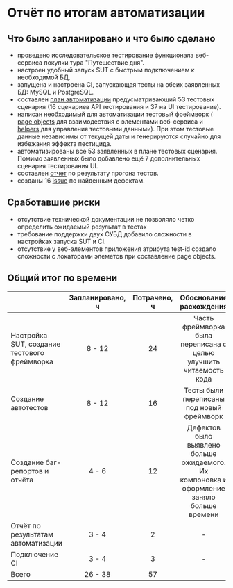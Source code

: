 # Отчёт по итогам автоматизации

## Что было запланировано и что было сделано

- проведено исследовательское тестирование функционала веб-сервиса покупки тура "Путешествие дня".
- настроен удобный запуск SUT с быстрым подключением к необходимой БД.
- запущена и настроена CI, запускающая тесты на обеих заявленных БД: MySQL и PostgreSQL.
- составлен [план автоматизации](https://github.com/Yarozkiy/Diplom/blob/main/docs/Plan.md) предусматривающий 53 тестовых сценария (16 сценариев API тестирования и 37 на
  UI тестирование).
- написан необходимый для автоматизации тестовый фреймворк (
  [page objects](https://github.com/Yarozkiy/Diplom/tree/main/src/test/java/ru/netology/dailyTrip/pages) для взаимодествия с
  элементами веб-сервиса и
  [helpers](https://github.com/Yarozkiy/Diplom/tree/main/src/test/java/ru/netology/dailyTrip/helpers) для управления тестовыми данными).
  При этом тестовые данные независимы от текущей даты и генерируются случайно для избежания эффекта пестицида.
- автоматизированы все 53 заявленных в плане тестовых сценария. Помимо заявленных было добавлено ещё 7 дополнительных
  сценария тестирования UI.
- составлен [отчет](Report.md) по результату прогона тестов.
- созданы 16 [issue](https://github.com/Yarozkiy/Diplom/issues) по найденным дефектам.

## Сработавшие риски

- отсутствие технической документации не позволяло четко определить ожидаемый результат в тестах
- требование поддержки двух СУБД добавило сложности в настройках запуска SUT и CI.
- отсутствие у веб-элементов приложения атрибута test-id создало сложности с локаторами элеметов при составление page objects.

## Общий итог по времени

|                  | Запланировано, ч  | Потрачено, ч |                                  Обоснование расхождения                                   |
|:-----------------|    :----:   |   :----:   |:------------------------------------------------------------------------------------------:|
| Настройка SUT, создание тестового фреймворка | 8 - 12  | 24 |             Часть фреймворка была переписана с целью улучшить читаемость кода              |
| Создание автотестов  | 8 - 12  | 16 |                         Тесты были переписаны под новый фреймворк                          |
| Создание баг-репортов и отчёта | 4 - 6 | 12 | Дефектов было выявлено больше ожидаемого. Их компоновка и оформление заняло больше времени |  
| Отчёт по результатам автоматизации | 3 - 4 | 2 |                                             -                                              |  
| Подключение CI | 3 - 4 | 3 |                                             -                                              |  
| Всего | 26 - 38 | 57 |                                 